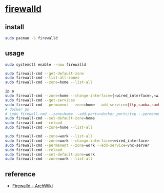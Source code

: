 # [firewalld](https://firewalld.org)

## install

```sh
sudo pacman -S firewalld
```

## usage

```sh
sudo systemctl enable --now firewalld
```

```sh
sudo firewall-cmd --get-default-zone
sudo firewall-cmd --list-all-zones
sudo firewall-cmd --zone=home --list-all
```

```sh
ip a
sudo firewall-cmd --zone=home --change-interface={<wired_interface>,<wireless_interface>}
sudo firewall-cmd --get-services
sudo firewall-cmd --permanent --zone=home --add-service={ftp,samba,samba-dc,vnc-server}
# docker ps
# sudo firewall-cmd --zone=home --add-port=<docker_port>/tcp --permanent
sudo firewall-cmd --set-default-zone=home
sudo firewall-cmd --reload
sudo firewall-cmd --zone=home --list-all
```

```sh
sudo firewall-cmd --zone=work --list-all
sudo firewall-cmd --zone=work --change-interface=<wired_interface>
sudo firewall-cmd --permanent --zone=work --add-service=vnc-server
sudo firewall-cmd --reload
sudo firewall-cmd --set-default-zone=work
sudo firewall-cmd --zone=work --list-all
```

## reference

- [Firewalld - ArchWiki](https://wiki.archlinux.org/title/Firewalld)

